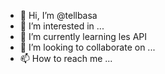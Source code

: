 - 👋 Hi, I’m @tellbasa
- 👀 I’m interested in ...
- 🌱 I’m currently learning  les API
- 💞️ I’m looking to collaborate on ...
- 📫 How to reach me ...

<!---
tellbasa/tellbasa is a ✨ special ✨ repository because its `README.md` (this file) appears on your GitHub profile.
You can click the Preview link to take a look at your changes.
--->
